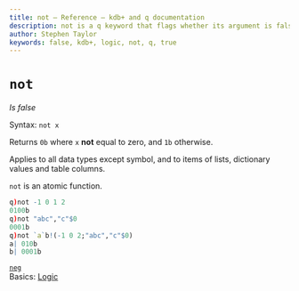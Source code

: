 ```yaml
---
title: not – Reference – kdb+ and q documentation
description: not is a q keyword that flags whether its argument is false.
author: Stephen Taylor
keywords: false, kdb+, logic, not, q, true
---
```

# `not`



_Is false_

Syntax: `not x` 

Returns `0b` where `x` **not** equal to zero, and `1b` otherwise.

Applies to all data types except symbol, and to items of lists, dictionary values and table columns.

`not` is an atomic function. 

```q
q)not -1 0 1 2
0100b
q)not "abc","c"$0
0001b
q)not `a`b!(-1 0 2;"abc","c"$0)
a| 010b
b| 0001b
```


<i class="far fa-hand-point-right"></i>
[`neg`](neg.md)  
Basics: [Logic](../basics/logic.md)